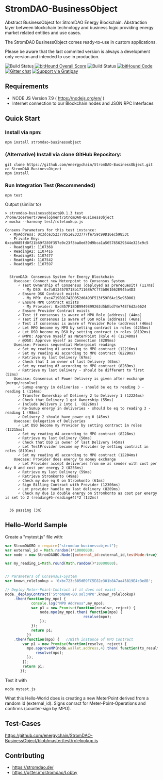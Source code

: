# StromDAO-BusinessObject
Abstract BusinessObject for StromDAO Energy Blockchain. Abstraction layer between blockchain technology and business logic providing energy market related entities and use cases.

The StromDAO BusinessObject comes ready-to-use in custom applications. 

Please be aware that the last commited version is always a development only version and intended to use in production.

![Build Status](https://app.codeship.com/projects/01db8140-0b02-0135-a191-4665eb7ab8b1/status?branch=master) [![bitHound Overall Score](https://www.bithound.io/github/energychain/StromDAO-BusinessObject/badges/score.svg)](https://www.bithound.io/github/energychain/StromDAO-BusinessObject) ![Build Status](https://travis-ci.org/energychain/StromDAO-BusinessObject.svg?branch=master) [![bitHound Code](https://www.bithound.io/github/energychain/StromDAO-BusinessObject/badges/code.svg)](https://www.bithound.io/github/energychain/StromDAO-BusinessObject) [![Gitter chat](https://badges.gitter.im/gitterHQ/gitter.png)](https://gitter.im/stromdao/BusinessObject) [![Support via Gratipay](https://cdn.rawgit.com/gratipay/gratipay-badge/2.3.0/dist/gratipay.png)](https://gratipay.com/StromDAO-Business-Object/)

## Requirements
- NODE JS Version 7.9 ( https://nodejs.org/en/ )
- Internet connection to our Blockchain nodes and JSON RPC Interfaces

## Quick Start

### Install via npm:
```
npm install stromdao-businessobject
```

### (Alternative) Install via clone GitHub Repository:
```
git clone https://github.com/energychain/StromDAO-BusinessObject.git
cd StromDAO-BusinessObject
npm install
```

### Run Integration Test (Recommended)
```
npm test
```

Output (similar to)
```
> stromdao-businessobject@0.1.3 test /home/zoernert/Development/StromDAO-BusinessObject
> mocha --harmony test/rolelookup.js

Consens Parameters for this test instance:
  - MyAddress: 0x3dce352377051eE333777fe759c99D16ecb9853C
  - Private Key: 0xea9085fd0f21b69f289f357e0c23f3ba8ed39d9bca1a565765629344e325c9c5
  - Reading#1: 1107368
  - Reading#2: 1107416
  - Reading#3: 1107477
  - Reading#4: 1107542
  - Reading#5: 1107597


  StromDAO: Consensus System for Energy Blockchain	
    Usecase: Connect new Meterpoint to Consensus System
      ✓ Test Ownership of Consensus (deployed as prerequesit) (117ms)
        - My DSO: 0x7a0134578718b171168A7Cf73b861662E945a4D3
      ✓ Ensure DSO Contract exists
        - My MPO: 0xc4719B91742D052d0A93F513f59F6Ac15e95D061
      ✓ Ensure MPO Contract exists
        - My Provider: 0xd457F18DB9949899263d5bEbd74e74Ef6d2a6624
      ✓ Ensure Provider Contract exists
      ✓ Test if consensus is aware of MPO Role (address) (44ms)
      ✓ Test if consensus is aware of DSO Role (address) (46ms)
      ✓ Test if consensus is aware of Provider Role (address) (46ms)
      ✓ Let MPO become my MPO by setting contract in roles (4255ms)
      ✓ Let DSO become my DSO by setting contract in roles (8192ms)
      ✓ @MPO: Approve myself as MeterPoint (Role 4) (12340ms)
      ✓ @DSO: Approve myself as Connection (8289ms)
    Usecase: Process sequential Meterpoint readings
      ✓ Set my reading #1 according to MPO contract (12216ms)
      ✓ Set my reading #2 according to MPO contract (8229ms)
      ✓ Retrieve my last Delivery (67ms)
      ✓ Check that I am owner of last Delivery (65ms)
      ✓ Set my reading #3 according to MPO contract (8269ms)
      ✓ Retrieve my last Delivery - should be different to first (52ms)
    Usecase: Consensus of Power Delivery is given after exchange (merge/resolve)
      ✓ Sumup energy in deliveries - should be eq to reading 3 - reading 1 (114ms)
      ✓ Transfer Ownership of Delivery 2 to Delivery 1 (12224ms)
      ✓ Check that Delivery 1 got Ownership (55ms)
      ✓ Include Delivery 2 into 1  (8226ms)
      ✓ Re-Sumup energy in deliveries - should be eq to reading 3 - reading 1 (98ms)
      ✓ Delivery 2 should have power eq 0 (45ms)
    Usecase: Delegation of Deliveries
      ✓ Let DSO become my Provider by setting contract in roles (12215ms)
      ✓ Set my reading #4 according to MPO contract (8228ms)
      ✓ Retrieve my last Delivery (50ms)
      ✓ Check that DSO is owner of last Delivery (45ms)
      ✓ Let TestProvider become my Provider by setting contract in roles (8191ms)
      ✓ Set my reading #5 according to MPO contract (12204ms)
    Usecase: Provider does energy to money exchange
      ✓ Let Provider accept deliveries from me as sender with cost per day 0 and cost per energy 2 (8256ms)
      ✓ Retrieve my last Delivery (59ms)
      ✓ Retrieve Stromkonto (49ms)
      ✓ Check my due eq 0 on Stromkonto (61ms)
      ✓ Sign Billing Contract with Provider (12306ms)
      ✓ Let provider handle my last delivery (8209ms)
      ✓ Check my due is double energy on Stromkonto as cost per energy is set to 2 (reading#5-reading#4)*2 (132ms)


  36 passing (3m)

```
## Hello-World Sample
Create a "mytest.js" file with:

```javascript
var StromDAOBO = require("stromdao-businessobject");    
var external_id = Math.random()*10000000; 
var node = new StromDAOBO.Node({external_id:external_id,testMode:true});

var my_reading_1=Math.round(Math.random()*10000000);


// Parameters of Consensus-System
var known_rolelookup = '0xbc723c385dB9FC5E82e301b8A7aa45819E4c3e8B';

// Deploy Meter-Point-Contract if it does not exist ...
node._deployContract('StromDAO-BO.sol:MPO',known_rolelookup)
	.then(function(my_mpo) { 
		    console.log("MPO Address",my_mpo);		    
		    var p1 = new Promise(function(resolve, reject) {
				node.mpo(my_mpo).then( function(mpo) {
									resolve(mpo);
				});
			});
		    return p1;
		  })
	.then(function(mpo) {   //With instance of MPO Contract
	    var p1 = new Promise(function(resolve, reject) {
	      mpo.approveMP(node.wallet.address,4).then( function(tx_result) {   //aprove MP
			  resolve(mpo);
		  });
	   	});
	    return p1;	
	   }); 
```

Test it with
```
node mytest.js
```

What this Hello-World does is creating a new MeterPoint derived from a random id (external_id). Signs conract for Meter-Point-Operations and confirms (counter-sign by MPO). 

## Test-Cases
https://github.com/energychain/StromDAO-BusinessObject/blob/master/test/rolelookup.js

## Contributing
- https://stromdao.de/
- https://gitter.im/stromdao/Lobby
